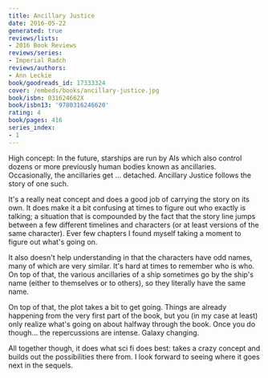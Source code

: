 ```yaml
---
title: Ancillary Justice
date: 2016-05-22
generated: true
reviews/lists:
- 2016 Book Reviews
reviews/series:
- Imperial Radch
reviews/authors:
- Ann Leckie
book/goodreads_id: 17333324
cover: /embeds/books/ancillary-justice.jpg
book/isbn: 031624662X
book/isbn13: '9780316246620'
rating: 4
book/pages: 416
series_index:
- 1
---
```

High concept: In the future, starships are run by AIs which also control dozens or more previously human bodies known as ancillaries. Occasionally, the ancillaries get ... detached. Ancillary Justice follows the story of one such.  

It's a really neat concept and does a good job of carrying the story on its own. It does make it a bit confusing at times to figure out who exactly is talking; a situation that is compounded by the fact that the story line jumps between a few different timelines and characters (or at least versions of the same character). Ever few chapters I found myself taking a moment to figure out what's going on.  

<!--more-->

It also doesn't help understanding in that the characters have odd names, many of which are very similar. It's hard at times to remember who is who. On top of that, the various ancillaries of a ship sometimes go by the ship's name (either to themselves or to others), so they literally have the same name.  

On top of that, the plot takes a bit to get going. Things are already happening from the very first part of the book, but you (in my case at least) only realize what's going on about halfway through the book. Once you do though... the repercussions are intense. Galaxy changing.  

All together though, it does what sci fi does best: takes a crazy concept and builds out the possibilities there from. I look forward to seeing where it goes next in the sequels.